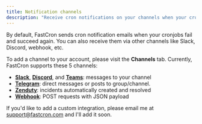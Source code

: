 ```yaml
---
title: Notification channels
description: "Receive cron notifications on your channels when your cronjobs fail or succeed."
---
```


By default, FastCron sends cron notification emails when your cronjobs fail and succeed again.
You can also receive them via other channels like Slack, Discord, webhook, etc.

To add a channel to your account, please visit the **Channels** tab.
Currently, FastCron supports these 5 channels:

- [**Slack**](/integrations/slack), [**Discord**](/integrations/discord), and [**Teams**](/integrations/teams): messages to your channel
- [**Telegram**](/integrations/telegram): direct messages or posts to group/channel.
- [**Zenduty**](/integrations/zenduty): incidents automatically created and resolved
- [**Webhook**](/integrations/webhook): POST requests with JSON payload

If you'd like to add a custom integration, please email me at support@fastcron.com and I'll add it soon.
